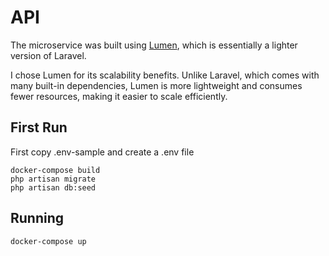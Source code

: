 # API

The microservice was built using [Lumen](https://lumen.laravel.com/docs), which is essentially a lighter version of Laravel.

I chose Lumen for its scalability benefits. Unlike Laravel, which comes with many built-in dependencies, Lumen is more lightweight and consumes fewer resources, making it easier to scale efficiently.

## First Run

First copy .env-sample and create a .env file

```
docker-compose build
php artisan migrate
php artisan db:seed
```

## Running

```
docker-compose up
```
